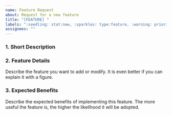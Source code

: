 ```yaml
---
name: Feature Request
about: Request for a new feature
title: "[FEATURE] "
labels: ":seedling: stat:new, :sparkles: type:feature, :warning: priority:medium"
assignees: ""
---
```


### 1. Short Description

### 2. Feature Details

Describe the feature you want to add or modify. It is even better if you can explain it with a figure.

### 3. Expected Benefits

Describe the expected benefits of implementing this feature. The more useful the feature is, the higher the likelihood it will be adopted.
